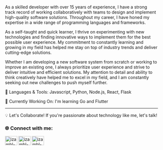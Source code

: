 As a skilled developer with over 15 years of experience, I have a strong track record of working collaboratively with teams to design and implement high-quality software solutions. Throughout my career, I have honed my expertise in a wide range of programming languages and frameworks.

As a self-taught and quick learner, I thrive on experimenting with new technologies and finding innovative ways to implement them for the best possible user experience. My commitment to constantly learning and growing in my field has helped me stay on top of industry trends and deliver cutting-edge solutions.

Whether I am developing a new software system from scratch or working to improve an existing one, I always prioritize user experience and strive to deliver intuitive and efficient solutions. My attention to detail and ability to think creatively have helped me to excel in my field, and I am constantly seeking out new challenges to push myself further.

🔧 Languages & Tools: Javascript, Python, Node.js, React, Flask

🔭 Currently Working On: I'm learning Go and Flutter

<!--🤖 Recent Achievement: Successfully implemented  -->

<hr/>

💡 Let's Collaborate! If you're passionate about technology like me, let's talk!

<h3 align="left">🌐 Connect with me:</h3>
<p align="left">
<a href="https://x.com/izambl" target="blank"><img align="center" src="https://cdn.jsdelivr.net/npm/simple-icons@9.16.1/icons/x.svg" alt="izambl-x" height="30" width="40" /></a>
<a href="https://www.linkedin.com/in/izambl" target="blank"><img align="center" src="https://cdn.jsdelivr.net/npm/simple-icons@9.16.1/icons/linkedin.svg" alt="izambl-linkedin" height="30" width="40" /></a>
<a href="https://www.instagram.com/izambl" target="blank"><img align="center" src="https://cdn.jsdelivr.net/npm/simple-icons@9.16.1/icons/instagram.svg" alt="izambl-instagram" height="30" width="40" /></a>
</p>
